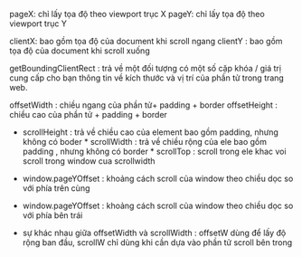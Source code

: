 pageX: chỉ lấy tọa độ theo viewport trục X
pageY:  chỉ lấy tọa độ theo viewport trục Y


clientX: bao gồm tọa độ của document khi scroll ngang
clientY :  bao gồm tọa độ của document khi scroll xuống


getBoundingClientRect : trả về một đối tượng có một số cặp khóa / giá trị cung cấp cho bạn thông tin về kích thước và vị trí của phần tử trong trang web.


offsetWidth : chiều ngang của phần tử+ padding + border 
offsetHeight : chiều cao của phần tử + padding + border


   * scrollHeight : trả về chiều cao của element bao gồm padding, nhưng không có boder
    * scrollWidth : trả về chiều rộng của ele bao gồm padding , nhưng không có border
    * scrollTop : scroll trong ele khac voi scroll trong window cua scrollwidth
    

- window.pageYOffset : khoảng cách scroll của window theo chiều dọc so với phía trên cùng
- window.pageYOffset : khoảng cách scroll của window theo chiều dọc so với phía bên trái


- sự khác nhau giữa offsetWidth và scrollWidth : offsetW dùng để lấy độ rộng ban đầu, scrollW chỉ dùng khi cần dựa vào phần tử scroll bên trong